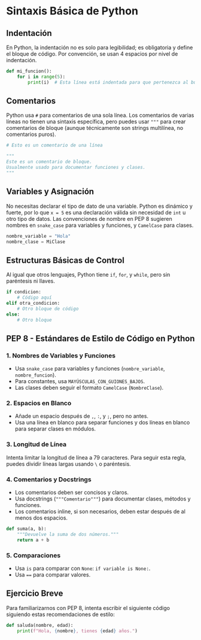 # Sintaxis Básica de Python

## Indentación

En Python, la indentación no es solo para legibilidad; es obligatoria y define el bloque de código. Por convención, se usan 4 espacios por nivel de indentación.

```python
def mi_funcion():
    for i in range(5):
        print(i)  # Esta línea está indentada para que pertenezca al bucle for
```

## Comentarios

Python usa `#` para comentarios de una sola línea. Los comentarios de varias líneas no tienen una sintaxis específica, pero puedes usar `"""` para crear comentarios de bloque (aunque técnicamente son strings multilínea, no comentarios puros).

```python
# Esto es un comentario de una línea

"""
Este es un comentario de bloque.
Usualmente usado para documentar funciones y clases.
"""
```


## Variables y Asignación

No necesitas declarar el tipo de dato de una variable. Python es dinámico y fuerte, por lo que `x = 5` es una declaración válida sin necesidad de `int` u otro tipo de datos. Las convenciones de nombre en PEP 8 sugieren nombres en `snake_case` para variables y funciones, y `CamelCase` para clases.

```python
nombre_variable = "Hola"
nombre_clase = MiClase
```


## Estructuras Básicas de Control

Al igual que otros lenguajes, Python tiene `if`, `for`, y `while`, pero sin paréntesis ni llaves.

```python
if condicion:
    # Código aquí
elif otra_condicion:
    # Otro bloque de código
else:
    # Otro bloque
```


## PEP 8 - Estándares de Estilo de Código en Python

### 1. Nombres de Variables y Funciones

- Usa `snake_case` para variables y funciones (`nombre_variable`, `nombre_funcion`).
- Para constantes, usa `MAYÚSCULAS_CON_GUIONES_BAJOS`.
- Las clases deben seguir el formato `CamelCase` (`NombreClase`).

### 2. Espacios en Blanco

- Añade un espacio después de `,`, `:`, y `;`, pero no antes.
- Usa una línea en blanco para separar funciones y dos líneas en blanco para separar clases en módulos.

### 3. Longitud de Línea

Intenta limitar la longitud de línea a 79 caracteres. Para seguir esta regla, puedes dividir líneas largas usando `\` o paréntesis.

### 4. Comentarios y Docstrings

- Los comentarios deben ser concisos y claros.
- Usa docstrings (`"""Comentario"""`) para documentar clases, métodos y funciones.
- Los comentarios inline, si son necesarios, deben estar después de al menos dos espacios.

```python
def suma(a, b):
    """Devuelve la suma de dos números."""
    return a + b
```

### 5. Comparaciones

- Usa `is` para comparar con `None`: `if variable is None:`.
- Usa `==` para comparar valores.


## Ejercicio Breve

Para familiarizarnos con PEP 8, intenta escribir el siguiente código siguiendo estas recomendaciones de estilo:

```python
def saluda(nombre, edad):
    print(f"Hola, {nombre}, tienes {edad} años.")
```